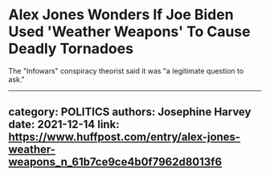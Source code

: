 # Alex Jones Wonders If Joe Biden Used 'Weather Weapons' To Cause Deadly Tornadoes

The "Infowars" conspiracy theorist said it was "a legitimate question to ask."

---
category: POLITICS
authors: Josephine Harvey
date: 2021-12-14
link: https://www.huffpost.com/entry/alex-jones-weather-weapons_n_61b7ce9ce4b0f7962d8013f6
---
